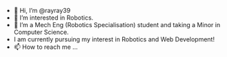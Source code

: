 - 👋 Hi, I’m @rayray39
- 👀 I’m interested in Robotics.
- 🌱 I’m a Mech Eng (Robotics Specialisation) student and taking a Minor in Computer Science.
- I am currently pursuing my interest in Robotics and Web Development!
- 📫 How to reach me ...

<!---
rayray39/rayray39 is a ✨ special ✨ repository because its `README.md` (this file) appears on your GitHub profile.
You can click the Preview link to take a look at your changes.
--->
